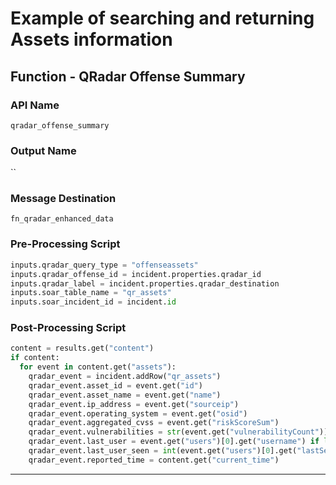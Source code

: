<!--
    DO NOT MANUALLY EDIT THIS FILE
    THIS FILE IS AUTOMATICALLY GENERATED WITH resilient-sdk codegen
    Generated with resilient-sdk v50.1.262
-->

# Example of searching and returning Assets information

## Function - QRadar Offense Summary

### API Name
`qradar_offense_summary`

### Output Name
``

### Message Destination
`fn_qradar_enhanced_data`

### Pre-Processing Script
```python
inputs.qradar_query_type = "offenseassets"
inputs.qradar_offense_id = incident.properties.qradar_id
inputs.qradar_label = incident.properties.qradar_destination
inputs.soar_table_name = "qr_assets"
inputs.soar_incident_id = incident.id
```

### Post-Processing Script
```python
content = results.get("content")
if content:
  for event in content.get("assets"):
    qradar_event = incident.addRow("qr_assets")
    qradar_event.asset_id = event.get("id")
    qradar_event.asset_name = event.get("name")
    qradar_event.ip_address = event.get("sourceip")
    qradar_event.operating_system = event.get("osid")
    qradar_event.aggregated_cvss = event.get("riskScoreSum")
    qradar_event.vulnerabilities = str(event.get("vulnerabilityCount"))
    qradar_event.last_user = event.get("users")[0].get("username") if len(event.get("users")) > 0 and event.get("users")[0].get("username") else ""
    qradar_event.last_user_seen = int(event.get("users")[0].get("lastSeenProfiler")) if len(event.get("users")) > 0 and event.get("users")[0].get("lastSeenProfiler") else ""
    qradar_event.reported_time = content.get("current_time")
```

---

